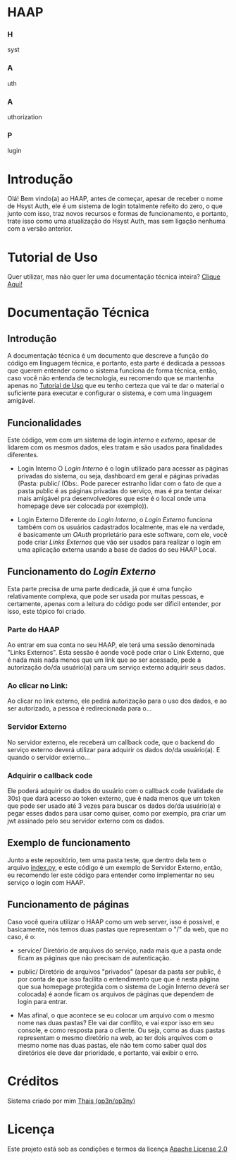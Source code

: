 # HAAP
### H
syst
### A
uth
### A
uthorization
### P
lugin

# Introdução
Olá! Bem vindo(a) ao HAAP, antes de começar, apesar de receber o nome de Hsyst Auth, ele é um sistema de login totalmente refeito do zero, o que junto com isso, traz novos recursos e formas de funcionamento, e portanto, trate isso como uma atualização do Hsyst Auth, mas sem ligação nenhuma com a versão anterior.

# Tutorial de Uso
Quer utilizar, mas não quer ler uma documentação técnica inteira? [Clique Aqui!](https://github.com/Hsyst/haap/blob/main/tutorial-de-uso.md)

# Documentação Técnica
## Introdução
A documentação técnica é um documento que descreve a função do código em linguagem técnica, e portanto, esta parte é dedicada a pessoas que querem entender como o sistema funciona de forma técnica, então, caso você não entenda de tecnologia, eu recomendo que se mantenha apenas no [Tutorial de Uso](https://github.com/Hsyst/haap/blob/main/tutorial-de-uso.md) que eu tenho certeza que vai te dar o material o suficiente para executar e configurar o sistema, e com uma linguagem amigável.

## Funcionalidades
Este código, vem com um sistema de login *interno* e *externo*, apesar de lidarem com os mesmos dados, eles tratam e são usados para finalidades diferentes.

- Login Interno
O *Login Interno* é o login utilizado para acessar as páginas privadas do sistema, ou seja, dashboard em geral e páginas privadas (Pasta: public/ (Obs:. Pode parecer estranho lidar com o fato de que a pasta public é as páginas privadas do serviço, mas é pra tentar deixar mais amigável pra desenvolvedores que este é o local onde uma homepage deve ser colocada por exemplo)).

- Login Externo
Diferente do *Login Interno*, o *Login Externo* funciona também com os usuários cadastrados localmente, mas ele na verdade, é basicamente um *OAuth* proprietário para este software, com ele, você pode criar *Links Externos* que vão ser usados para realizar o login em uma aplicação externa usando a base de dados do seu HAAP Local.

## Funcionamento do *Login Externo*
Esta parte precisa de uma parte dedicada, já que é uma função relativamente complexa, que pode ser usada por muitas pessoas, e certamente, apenas com a leitura do código pode ser díficil entender, por isso, este tópico foi criado.

### Parte do HAAP
Ao entrar em sua conta no seu HAAP, ele terá uma sessão denominada "Links Externos". Esta sessão é aonde você pode criar o Link Externo, que é nada mais nada menos que um link que ao ser acessado, pede a autorização do/da usuário(a) para um serviço externo adquirir seus dados.

### Ao clicar no Link:
Ao clicar no link externo, ele pedirá autorização para o uso dos dados, e ao ser autorizado, a pessoa é redirecionada para o...

### Servidor Externo
No servidor externo, ele receberá um callback code, que o backend do serviço externo deverá utilizar para adquirir os dados do/da usuário(a). E quando o servidor externo...

### Adquirir o callback code
Ele poderá adquirir os dados do usuário com o callback code (validade de 30s) que dará acesso ao token externo, que é nada menos que um token que pode ser usado até 3 vezes para buscar os dados do/da usuário(a) e pegar esses dados para usar como quiser, como por exemplo, pra criar um jwt assinado pelo seu servidor externo com os dados.

## Exemplo de funcionamento
Junto a este repositório, tem uma pasta teste, que dentro dela tem o arquivo [index.py](https://github.com/Hsyst/haap/blob/main/teste/index.py), e este código é um exemplo de Servidor Externo, então, eu recomendo ler este código para entender como implementar no seu serviço o login com HAAP.

## Funcionamento de páginas
Caso você queira utilizar o HAAP como um web server, isso é possivel, e basicamente, nós temos duas pastas que representam o "/" da web, que no caso, é o:

- service/
Diretório de arquivos do serviço, nada mais que a pasta onde ficam as páginas que não precisam de autenticação.

- public/
Diretório de arquivos "privados" (apesar da pasta ser public, é por conta de que isso facilita o entendimento que que é nesta página que sua homepage protegida com o sistema de Login Interno deverá ser colocada) é aonde ficam os arquivos de páginas que dependem de login para entrar.

- Mas afinal, o que acontece se eu colocar um arquivo com o mesmo nome nas duas pastas?
Ele vai dar conflito, e vai expor isso em seu console, e como resposta para o cliente. Ou seja, como as duas pastas representam o mesmo diretório na web, ao ter dois arquivos com o mesmo nome nas duas pastas, ele não tem como saber qual dos diretórios ele deve dar prioridade, e portanto, vai exibir o erro.

# Créditos
Sistema criado por mim [Thais (op3n/op3ny)](https://github.com/op3n)

# Licença
Este projeto está sob as condições e termos da licença [Apache License 2.0](https://github.com/Hsyst/haap/blob/main/LICENSE)
